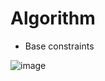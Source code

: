 # Algorithm
- Base constraints


![image](https://user-images.githubusercontent.com/35569652/49266501-d4abc280-f499-11e8-8f5b-47e999e6197d.png)

